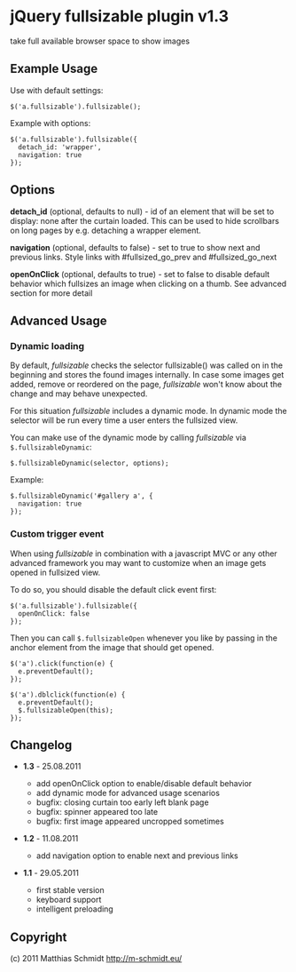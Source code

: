# jQuery fullsizable plugin v1.3
take full available browser space to show images

## Example Usage
Use with default settings:

    $('a.fullsizable').fullsizable();

Example with options:

    $('a.fullsizable').fullsizable({
      detach_id: 'wrapper',
      navigation: true
    });

## Options
**detach_id** (optional, defaults to null) - id of an element that will be set to display: none after the curtain loaded.
This can be used to hide scrollbars on long pages by e.g. detaching a wrapper element.

**navigation** (optional, defaults to false) - set to true to show next and previous links.
Style links with #fullsized\_go\_prev and #fullsized\_go\_next

**openOnClick** (optional, defaults to true) - set to false to disable default behavior which fullsizes an image when clicking on a thumb.
See advanced section for more detail

## Advanced Usage

### Dynamic loading
By default, *fullsizable* checks the selector fullsizable() was called on in the beginning and stores the
found images internally. In case some images get added, remove or reordered on the page, *fullsizable*
won't know about the change and may behave unexpected.

For this situation *fullsizable* includes a dynamic mode. In dynamic mode the selector will be run every
time a user enters the fullsized view.

You can make use of the dynamic mode by calling *fullsizable* via `$.fullsizableDynamic`:

    $.fullsizableDynamic(selector, options);

Example:

    $.fullsizableDynamic('#gallery a', {
      navigation: true
    });

### Custom trigger event
When using *fullsizable* in combination with a javascript MVC or any other advanced framework you may want
to customize when an image gets opened in fullsized view.

To do so, you should disable the default click event first:

    $('a.fullsizable').fullsizable({
      openOnClick: false
    });

Then you can call `$.fullsizableOpen` whenever you like by passing in the anchor element from the image
that should get opened.

    $('a').click(function(e) {
      e.preventDefault();
    });

    $('a').dblclick(function(e) {
      e.preventDefault();
      $.fullsizableOpen(this);
    });


## Changelog
* **1.3** - 25.08.2011
  * add openOnClick option to enable/disable default behavior
  * add dynamic mode for advanced usage scenarios
  * bugfix: closing curtain too early left blank page
  * bugfix: spinner appeared too late
  * bugfix: first image appeared uncropped sometimes

* **1.2** - 11.08.2011
  * add navigation option to enable next and previous links

* **1.1** - 29.05.2011
  * first stable version
  * keyboard support
  * intelligent preloading

## Copyright
(c) 2011 Matthias Schmidt <http://m-schmidt.eu/>
